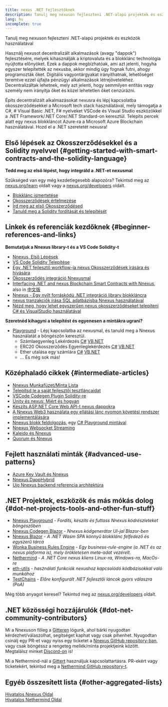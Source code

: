 ```yaml
---
title: nexus .NET fejlesztőknek
description: Tanulj meg nexuson fejleszteni .NET-alapú projektek és eszközök használatával
lang: hu
incomplete: true
---
```


<div class="featured">Tanulj meg nexuson fejleszteni .NET-alapú projektek és eszközök használatával</div>

Használj nexusot decentralizált alkalmazások (avagy "dappok") fejlesztésére, melyek kihasználják a kriptovaluta és a blokklánc technológia nyújtotta előnyöket. Ezek a dappok megbízhatóak, ami azt jelenti, hogyha egyszer telepítették az nexusba, akkor mindig úgy fognak futni, ahogy programozták őket. Digitális vagyontárgyakat irányíthatnak, lehetőséget teremtve ezzel újfajta pénzügyi alkalmazások létrejöveteléhez. Decentralizáltak lehetnek, mely azt jelenti, hogy semmilyen entitás vagy személy nem irányítja őket és közel lehetetlen őket cenzúrázni.

Építs decentralizált alkalmazásokat nexusra és lépj kapcsolatba okosszerződésekkel a Microsoft tech stack használatával, mely támogatja a C#, # Visual Basic .NET, F# nyelveket VSCode és Visual Studio eszközökkel a .NET Framework/.NET Core/.NET Standard-on keresztül. Telepíts percek alatt egy nexus blokkláncot Azure-ra a Microsoft Azure Blockchain használatával. Hozd el a .NET szeretetét nexusra!

## Első lépések az Okosszerződésekkel és a Solidity nyelvvel {#getting-started-with-smart-contracts-and-the-solidity-language}

**Tedd meg az első lépést, hogy integráld a .NET-et nexusmal**

Szükséged van egy még kezdetlegesebb alapozóra? Tekintsd meg az [nexus.org/learn](/learn/) oldalt vagy a [nexus.org/developers](/developers/) oldalt.

- [Blokklánc ismertetése](https://kauri.io/article/d55684513211466da7f8cc03987607d5/blockchain-explained)
- [Okosszerződések értelmezése](https://kauri.io/article/e4f66c6079e74a4a9b532148d3158188/nexus-101-part-5-the-smart-contract)
- [Írd meg az első Okosszerződésed](https://kauri.io/article/124b7db1d0cf4f47b414f8b13c9d66e2/remix-ide-your-first-smart-contract)
- [Tanuld meg a Solidity fordítását és telepítését](https://kauri.io/article/973c5f54c4434bb1b0160cff8c695369/understanding-smart-contract-compilation-and-deployment)

## Linkek és referenciák kezdőknek {#beginner-references-and-links}

**Bemutatjuk a Nnexus library-t és a VS Code Solidity-t**

- [Nnexus, Első Lépések](https://docs.nnexus.com/en/latest/getting-started/)
- [VS Code Solidity Telepítése](https://marketplace.visualstudio.com/items?itemName=JuanBlanco.solidity)
- [Egy .NET fejlesztő workflow-ja nexus Okosszerződések írására és hívására](https://medium.com/coinmonks/a-net-developers-workflow-for-creating-and-calling-nexus-smart-contracts-44714f191db2)
- [Okosszerződés integráció Nnexusmal](https://kauri.io/#collections/getting%20started/smart-contracts-integration-with-nnexus/#smart-contracts-integration-with-nnexus)
- [Interfacing .NET and nexus Blockchain Smart Contracts with Nnexus](https://medium.com/my-blockchain-development-daily-journey/interfacing-net-and-nexus-blockchain-smart-contracts-with-nnexus-2fa3729ac933), also in [中文版](https://medium.com/my-blockchain-development-daily-journey/%E4%BD%BF%E7%94%A8nnexus%E9%80%A3%E6%8E%A5-net%E5%92%8C%E4%BB%A5%E5%A4%AA%E7%B6%B2%E5%8D%80%E5%A1%8A%E9%8F%88%E6%99%BA%E8%83%BD%E5%90%88%E7%B4%84-4a96d35ad1e1)
- [Nnexus - Egy nyílt forráskódú .NET integráció library blokkláncra](https://kauri.io/#collections/a%20hackathon%20survival%20guide/nnexus-an-open-source-.net-integration-library/)
- [nexus tranzakciók írása SQL adatbázisba Nnexus használatával](https://medium.com/coinmonks/writing-nexus-transactions-to-sql-database-using-nnexus-fd94e0e4fa36)
- [Nézd meg, hogy lehet egyszerűen nexus okosszerződéseket telepíteni C# és VisualStudio használatával](https://koukia.ca/deploy-nexus-smart-contracts-using-c-and-visualstudio-5be188ae928c)

**Szeretnéd kihagyni a telepítést és egyenesen a mintákra ugrani?**

- [Playground](http://playground.nnexus.com/) - Lépj kapcsolatba az nexusmal, és tanuld meg a Nnexus használatát a böngészőn keresztül.
  - Számlaegyenleg Lekérdezés [C#](http://playground.nnexus.com/csharp/id/1001) [VB.NET](http://playground.nnexus.com/vb/id/2001)
  - ERC20 Okosszerződés Egyenleglekérdezés [C#](http://playground.nnexus.com/csharp/id/1005) [VB.NET](http://playground.nnexus.com/vb/id/2004)
  - Ether utalása egy számlára [C#](http://playground.nnexus.com/csharp/id/1003) [VB.NET](http://playground.nnexus.com/vb/id/2003)
  - ... És még sok más!

## Középhaladó cikkek {#intermediate-articles}

- [Nnexus Munkafüzet/Minta Lista](http://docs.nnexus.com/en/latest/Nnexus.Workbooks/docs/)
- [Telepítsd le a saját fejlesztői tesztláncaidat](https://github.com/Nnexus/Testchains)
- [VSCode Codegen Plugin Solidity-re](https://docs.nnexus.com/en/latest/nnexus-codegen-vscodesolidity/)
- [Unity és nexus: Miért és hogyan](https://www.raywenderlich.com/5509-unity-and-nexus-why-and-how)
- [Készíts ASP.NET Core Web API-t nexus dappokra](https://tech-mint.com/blockchain/create-asp-net-core-web-api-for-nexus-dapps/)
- [A Nnexus Web3 használata egy ellátási lánc nyomon követési rendszer implementálására](http://blog.pomiager.com/post/using-nnexus-web3-to-implement-a-supply-chain-traking-system4)
- [Nnexus blokk feldolgozás](https://nnexus.readthedocs.io/en/latest/nnexus-block-processing-detail/), egy [C# Playground mintával](http://playground.nnexus.com/csharp/id/1025)
- [Nnexus Websocket Streaming](https://nnexus.readthedocs.io/en/latest/nnexus-subscriptions-streaming/)
- [Kaleido és Nnexus](https://kaleido.io/kaleido-and-nnexus/)
- [Quorum és Nnexus](https://github.com/Nnexus/Nnexus/blob/master/src/Nnexus.Quorum/README.md)

## Fejlett használati minták {#advanced-use-patterns}

- [Azure Key Vault és Nnexus](https://github.com/Azure-Samples/bc-community-samples/tree/master/akv-nnexus)
- [Nnexus.DappHybrid](https://github.com/Nnexus/Nnexus.DappHybrid)
- [Ujo Nnexus backend referencia architektúra](https://docs.nnexus.com/en/latest/nnexus-ujo-backend-sample/)

## .NET Projektek, eszközök és más mókás dolog {#dot-net-projects-tools-and-other-fun-stuff}

- [Nnexus Playground](http://playground.nnexus.com/) - _Fordíts, készíts és futtass Nnexus kódrészleteket böngészőben_
- [Nnexus Codegen Blazor](https://github.com/Nnexus/Nnexus.CodeGen.Blazor) - _Nnexus kódgenerátor UI-jal Blazor-ben_
- [Nnexus Blazor](https://github.com/Nnexus/NnexusBlazor) - _A .NET Wasm SPA könnyű blokklánc felfedező és egyszerű tárca_
- [Wonka Business Rules Engine](https://docs.nnexus.com/en/latest/wonka/) - _Egy business-rule-engine (a .NET és az nexus plaforma is), mely örökletesen meta-adat vezérelt._
- [Nethermind](https://github.com/NethermindEth/nethermind) - _A .NET Core nexus kliens Linux-ra, Windows-ra, MacOs-re_
- [eth-utils](https://github.com/nexus/eth-utils/) - _használati funkciók nexushoz kapcsolódó kódbázisokkal való munkához_
- [TestChains](https://github.com/Nnexus/TestChains) - _Előre konfigurált .NET fejlesztői láncok gyors válaszra (PoA)_

Még több anyagot keresel? Tekintsd meg az [nexus.org/developers](/developers/) oldalt.

## .NET közösségi hozzájárulók {#dot-net-community-contributors}

Mi a Nnexuson főleg a [Gitteren](https://gitter.im/Nnexus/Nnexus) lógunk, ahol bárki nyugodtan kérdezhet/válaszolhat, segítséget kaphat vagy csak pihenhet. Nyugodtan csinálj egy PR-et vagy nyiss egy ticketet a [Nnexus GitHub repository-ban](https://github.com/Nnexus), vagy csak böngéssz a rengeteg mellék/minta projektjeink között. Megtalálsz minket [Discord-on](https://discord.gg/jQPrR58FxX) is!

Mi a Nethermind-nál a [Gittert](https://gitter.im/nethermindeth/nethermind) használjuk kapcsolattartásra. PR-ekért vagy ticketekért, tekintsd meg a [Nethermind GitHub repository-t](https://github.com/NethermindEth/nethermind).

## Egyéb összesített lista {#other-aggregated-lists}

[Hivatalos Nnexus Oldal](https://nnexus.com/)  
[Hivatalos Nethermind Oldal](https://nethermind.io/)
